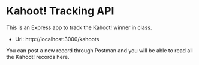# Kahoot! Tracking API

This is an Express app to track the Kahoot! winner in class.

- Url: http://localhost:3000/kahoots

You can post a new record through Postman and you will be able to read all the Kahoot! records here.